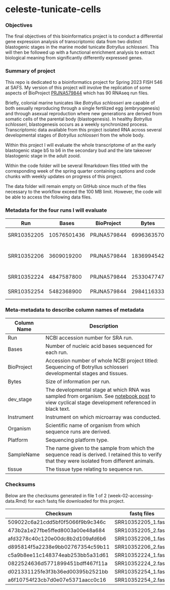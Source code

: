 # celeste-tunicate-cells

### Objectives
The final objectives of this bioinformatics project is to conduct a differential gene expression analysis of transcriptomic data from two distinct blastogenic stages in the marine model tunicate *Botryllus schlosseri*. This will then be followed up with a functional enrichment analysis to extract biological meaning from significantly differently expressed genes.

### Summary of project
This repo is dedicated to a bioinformatics project for Spring 2023 FISH 546 at SAFS. My version of this project will involve the replication of some aspects of BioProject [PRJNA579844](https://www.ncbi.nlm.nih.gov/bioproject/PRJNA579844) which has 90 RNAseq run files.

Briefly, colonial marine tunicates like *Botryllus schlosseri* are capable of both sexually reproducing through a single fertilized egg (embryogenesis) and through asexual reproduction where new generations are derived from somatic cells of the parental body (blastogenesis). In healthy *Botryllus schlosseri*, blastogenesis occurs as a weekly synchronized process. Transcriptomic data available from this project isolated RNA across several developmental stages of *Botryllus schlosseri* from the whole body.

Within this project I will evaluate the whole transcriptome of an the early blastogenic stage b5 to b6 in the secondary bud and the late takeover blastogenic stage in the adult zooid.

Within the code folder will be several Rmarkdown files titled with the corresponding week of the spring quarter containing captions and code chunks with weekly updates on progress of this project.

The data folder will remain empty on GitHub since much of the files necessary to the workflow exceed the 100 MB limit. However, the code will be able to access the following data files.

### Metadata for the four runs I will evaluate

| Run         | Bases       | BioProject  | Bytes      | dev_stage | Instrument  | Isolate                          | Organism             | Platform | Sample Name                            | TISSUE       |
|-----|-----|-----|-----|-----|-----|-----|-----|-----|-----|-----|
| SRR10352205 | 10576501436 | PRJNA579844 | 6996363570 | b5-b6     | NextSeq 500 | 5491b.2                          | Botryllus schlosseri | ILLUMINA | HISeq-Sample_3411_IL2574-4             | whole system |
| SRR10352206 | 3609019200  | PRJNA579844 | 1836994542 | b5-b6     | NextSeq 500 | 944a x BYd196.6-4.180 + 5869\*-2 | Botryllus schlosseri | ILLUMINA | 4017_944axbyd196_stageC1to2_SecBud     | whole system |
| SRR10352224 | 4847587800  | PRJNA579844 | 2533047747 | TO        | NextSeq 500 | Sc109e.109                       | Botryllus schlosseri | ILLUMINA | 3902_Sc109e_olds_zooid_D\_early_mid_kp | whole system |
| SRR10352254 | 5482368900  | PRJNA579844 | 2984116333 | TO        | NextSeq 500 | Sc109e.113                       | Botryllus schlosseri | ILLUMINA | 3890_Sc109e_old_zooid_D\_mid_Late_kp   | whole system |

### Meta-metadata to describe column names of metadata

| Column Name | Description                                                                                                                                                                                                 |
|-------------|-----------------------------------------------------------|
| Run         | NCBI accession number for SRA run.                                                                                                                                                                          |
| Bases       | Number of nucleic acid bases sequenced for each run.                                                                                                                                                        |
| BioProject  | Accession number of whole NCBI project titled: Sequencing of Botryllus schlosseri developmental stages and tissues.                                                                                         |
| Bytes       | Size of information per run.                                                                                                                                                                                |
| dev_stage   | The developmental stage at which RNA was sampled from organism. See [notebook post](https://valeste.github.io/2023-04-07-2023-04-07-Devo-Bsc/) to view cyclical stage development referenced in black text. |
| Instrument  | Instrument on which microarray was conducted.                                                                                                                                                               |
| Organism    | Scientific name of organism from which sequence runs are derived.                                                                                                                                           |
| Platform    | Sequencing platform type.                                                                                                                                                                                   |
| SampleName  |  The name given to the sample from which the sequence read is derived. I retained this to verify that they were isolated from different animals.                                                            |
| tissue      | The tissue type relating to sequence run.                                                                                                                                                                   |

### Checksums

Below are the checksums generated in file 1 of 2 (week-02-accessing-data.Rmd) for each fastq file downloaded for this project.

| Checksum                         | fastq files         |
|----------------------------------|---------------------|
| 509022c6a21cdd5bf0f5066f9b9c346c | SRR10352205_1.fastq |
| 473b2a1e27fbe5ffed8003a00e48a684 | SRR10352205_2.fastq |
| afd3278c40c120e00dc8b2d109afd6b6 | SRR10352206_1.fastq |
| d895814f5a2238e9bb02767354c59b11 | SRR10352206_2.fastq |
| c5a9b8ee11c148374eab253bb5a31d61 | SRR10352224_1.fastq |
| 0822524636d5771899451bdff467f11a | SRR10352224_2.fastq |
| d021331125fe3f3b36ed00395b2521bb | SRR10352254_1.fastq |
| a6f10754f23cb7d0e07e5371aacc0c16 | SRR10352254_2.fastq |

